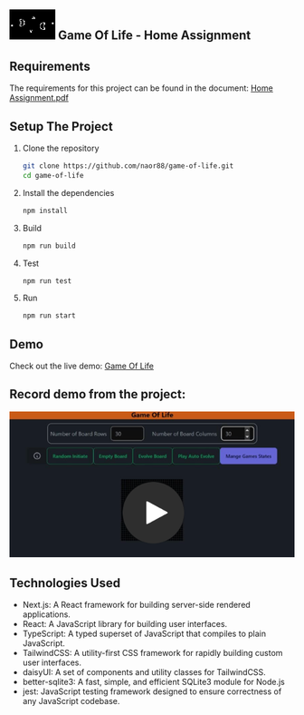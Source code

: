 
## <img src="docs/pattern.gif">   Game Of Life - Home Assignment

## Requirements

The requirements for this project can be found in the document: [Home Assignment.pdf](docs/Home%20Assignment.pdf)

## Setup The Project

1. Clone the repository
   ```bash
   git clone https://github.com/naor88/game-of-life.git
   cd game-of-life
   ```
2. Install the dependencies

   ```bash
   npm install
   ```

3. Build
   ```bash
   npm run build
   ```
4. Test

   ```bash
   npm run test
   ```

5. Run
   ```bash
   npm run start
   ```

## Demo

Check out the live demo: [Game Of Life](https://game-of-life-nextjs.netlify.app)

## Record demo from the project:

[<img src="docs/posterImage.png">](https://share.vidyard.com/watch/tguHY6jVbEsThzJgvuouko?)

## Technologies Used

- Next.js: A React framework for building server-side rendered applications.
- React: A JavaScript library for building user interfaces.
- TypeScript: A typed superset of JavaScript that compiles to plain JavaScript.
- TailwindCSS: A utility-first CSS framework for rapidly building custom user interfaces.
- daisyUI: A set of components and utility classes for TailwindCSS.
- better-sqlite3: A fast, simple, and efficient SQLite3 module for Node.js
- jest: JavaScript testing framework designed to ensure correctness of any JavaScript codebase.
